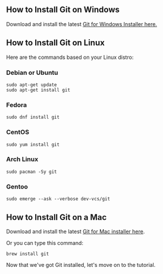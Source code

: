 

## How to Install Git on Windows

Download and install the latest [Git for Windows Installer here.](https://git-for-windows.github.io/)

## How to Install Git on Linux

Here are the commands based on your Linux distro:

### Debian or Ubuntu

```
sudo apt-get update
sudo apt-get install git
```

### Fedora

```
sudo dnf install git
```

### CentOS

```
sudo yum install git
```

### Arch Linux

```
sudo pacman -Sy git
```

### Gentoo

```
sudo emerge --ask --verbose dev-vcs/git
```

## How to Install Git on a Mac

Download and install the latest [Git for Mac installer here](https://sourceforge.net/projects/git-osx-installer/files/).

Or you can type this command:

```
brew install git
```

Now that we've got Git installed, let's move on to the tutorial.